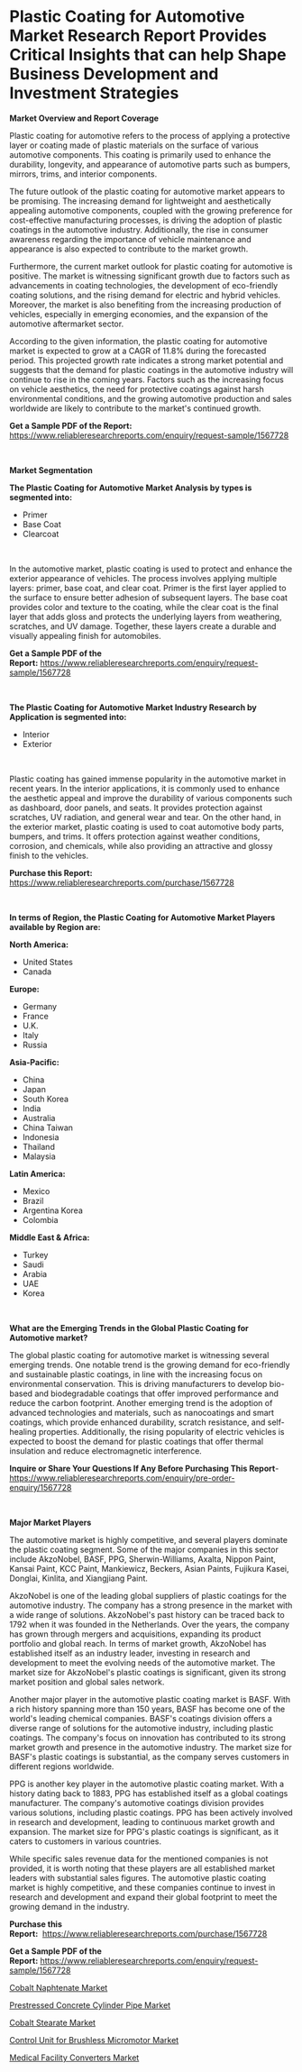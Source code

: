 <p><h1>Plastic Coating for Automotive Market Research Report Provides Critical Insights that can help Shape Business Development and Investment Strategies</h1></p><p><strong>Market Overview and Report Coverage</strong></p>
<p><p>Plastic coating for automotive refers to the process of applying a protective layer or coating made of plastic materials on the surface of various automotive components. This coating is primarily used to enhance the durability, longevity, and appearance of automotive parts such as bumpers, mirrors, trims, and interior components.</p><p>The future outlook of the plastic coating for automotive market appears to be promising. The increasing demand for lightweight and aesthetically appealing automotive components, coupled with the growing preference for cost-effective manufacturing processes, is driving the adoption of plastic coatings in the automotive industry. Additionally, the rise in consumer awareness regarding the importance of vehicle maintenance and appearance is also expected to contribute to the market growth.</p><p>Furthermore, the current market outlook for plastic coating for automotive is positive. The market is witnessing significant growth due to factors such as advancements in coating technologies, the development of eco-friendly coating solutions, and the rising demand for electric and hybrid vehicles. Moreover, the market is also benefiting from the increasing production of vehicles, especially in emerging economies, and the expansion of the automotive aftermarket sector.</p><p>According to the given information, the plastic coating for automotive market is expected to grow at a CAGR of 11.8% during the forecasted period. This projected growth rate indicates a strong market potential and suggests that the demand for plastic coatings in the automotive industry will continue to rise in the coming years. Factors such as the increasing focus on vehicle aesthetics, the need for protective coatings against harsh environmental conditions, and the growing automotive production and sales worldwide are likely to contribute to the market's continued growth.</p></p>
<p><strong>Get a Sample PDF of the Report:</strong> <a href="https://www.reliableresearchreports.com/enquiry/request-sample/1567728">https://www.reliableresearchreports.com/enquiry/request-sample/1567728</a></p>
<p>&nbsp;</p>
<p><strong>Market Segmentation</strong></p>
<p><strong>The Plastic Coating for Automotive Market Analysis by types is segmented into:</strong></p>
<p><ul><li>Primer</li><li>Base Coat</li><li>Clearcoat</li></ul></p>
<p>&nbsp;</p>
<p><p>In the automotive market, plastic coating is used to protect and enhance the exterior appearance of vehicles. The process involves applying multiple layers: primer, base coat, and clear coat. Primer is the first layer applied to the surface to ensure better adhesion of subsequent layers. The base coat provides color and texture to the coating, while the clear coat is the final layer that adds gloss and protects the underlying layers from weathering, scratches, and UV damage. Together, these layers create a durable and visually appealing finish for automobiles.</p></p>
<p><strong>Get a Sample PDF of the Report:</strong>&nbsp;<a href="https://www.reliableresearchreports.com/enquiry/request-sample/1567728">https://www.reliableresearchreports.com/enquiry/request-sample/1567728</a></p>
<p>&nbsp;</p>
<p><strong>The Plastic Coating for Automotive Market Industry Research by Application is segmented into:</strong></p>
<p><ul><li>Interior</li><li>Exterior</li></ul></p>
<p>&nbsp;</p>
<p><p>Plastic coating has gained immense popularity in the automotive market in recent years. In the interior applications, it is commonly used to enhance the aesthetic appeal and improve the durability of various components such as dashboard, door panels, and seats. It provides protection against scratches, UV radiation, and general wear and tear. On the other hand, in the exterior market, plastic coating is used to coat automotive body parts, bumpers, and trims. It offers protection against weather conditions, corrosion, and chemicals, while also providing an attractive and glossy finish to the vehicles.</p></p>
<p><strong>Purchase this Report:</strong>&nbsp; <a href="https://www.reliableresearchreports.com/purchase/1567728">https://www.reliableresearchreports.com/purchase/1567728</a></p>
<p>&nbsp;</p>
<p><strong>In terms of Region, the Plastic Coating for Automotive Market Players available by Region are:</strong></p>
<p>
    <p> <strong> North America: </strong>
        <ul>
            <li>United States</li>
            <li>Canada</li>
        </ul>
        </p> 
    <p> <strong> Europe: </strong>
        <ul>
            <li>Germany</li>
            <li>France</li>
            <li>U.K.</li>
            <li>Italy</li>
            <li>Russia</li>
        </ul>
        </p> 
    <p> <strong> Asia-Pacific: </strong>
        <ul>
            <li>China</li>
            <li>Japan</li>
            <li>South Korea</li>
            <li>India</li>
            <li>Australia</li>
            <li>China Taiwan</li>
            <li>Indonesia</li>
            <li>Thailand</li>
            <li>Malaysia</li>
        </ul>
        </p> 
    <p> <strong> Latin America: </strong>
        <ul>
            <li>Mexico</li>
            <li>Brazil</li>
            <li>Argentina Korea</li>
            <li>Colombia</li>
        </ul>
        </p> 
    <p> <strong> Middle East & Africa: </strong>
        <ul>
            <li>Turkey</li>
            <li>Saudi</li>
            <li>Arabia</li>
            <li>UAE</li>
            <li>Korea</li>
        </ul>
    </p>
    </p>
<p>&nbsp;</p>
<p><strong>What are the Emerging Trends in the Global Plastic Coating for Automotive market?</strong></p>
<p><p>The global plastic coating for automotive market is witnessing several emerging trends. One notable trend is the growing demand for eco-friendly and sustainable plastic coatings, in line with the increasing focus on environmental conservation. This is driving manufacturers to develop bio-based and biodegradable coatings that offer improved performance and reduce the carbon footprint. Another emerging trend is the adoption of advanced technologies and materials, such as nanocoatings and smart coatings, which provide enhanced durability, scratch resistance, and self-healing properties. Additionally, the rising popularity of electric vehicles is expected to boost the demand for plastic coatings that offer thermal insulation and reduce electromagnetic interference.</p></p>
<p><strong>Inquire or Share Your Questions If Any Before Purchasing This Report</strong>- <a href="https://www.reliableresearchreports.com/enquiry/pre-order-enquiry/1567728">https://www.reliableresearchreports.com/enquiry/pre-order-enquiry/1567728</a></p>
<p>&nbsp;</p>
<p><strong>Major Market Players</strong></p>
<p><p>The automotive market is highly competitive, and several players dominate the plastic coating segment. Some of the major companies in this sector include AkzoNobel, BASF, PPG, Sherwin-Williams, Axalta, Nippon Paint, Kansai Paint, KCC Paint, Mankiewicz, Beckers, Asian Paints, Fujikura Kasei, Donglai, Kinlita, and Xiangjiang Paint. </p><p>AkzoNobel is one of the leading global suppliers of plastic coatings for the automotive industry. The company has a strong presence in the market with a wide range of solutions. AkzoNobel's past history can be traced back to 1792 when it was founded in the Netherlands. Over the years, the company has grown through mergers and acquisitions, expanding its product portfolio and global reach. In terms of market growth, AkzoNobel has established itself as an industry leader, investing in research and development to meet the evolving needs of the automotive market. The market size for AkzoNobel's plastic coatings is significant, given its strong market position and global sales network.</p><p>Another major player in the automotive plastic coating market is BASF. With a rich history spanning more than 150 years, BASF has become one of the world's leading chemical companies. BASF's coatings division offers a diverse range of solutions for the automotive industry, including plastic coatings. The company's focus on innovation has contributed to its strong market growth and presence in the automotive industry. The market size for BASF's plastic coatings is substantial, as the company serves customers in different regions worldwide.</p><p>PPG is another key player in the automotive plastic coating market. With a history dating back to 1883, PPG has established itself as a global coatings manufacturer. The company's automotive coatings division provides various solutions, including plastic coatings. PPG has been actively involved in research and development, leading to continuous market growth and expansion. The market size for PPG's plastic coatings is significant, as it caters to customers in various countries.</p><p>While specific sales revenue data for the mentioned companies is not provided, it is worth noting that these players are all established market leaders with substantial sales figures. The automotive plastic coating market is highly competitive, and these companies continue to invest in research and development and expand their global footprint to meet the growing demand in the industry.</p></p>
<p><strong>Purchase this Report:</strong>&nbsp;&nbsp;<a href="https://www.reliableresearchreports.com/purchase/1567728">https://www.reliableresearchreports.com/purchase/1567728</a></p>
<p></p>
<p><strong>Get a Sample PDF of the Report:</strong>&nbsp;<a href="https://www.reliableresearchreports.com/enquiry/request-sample/1567728">https://www.reliableresearchreports.com/enquiry/request-sample/1567728</a></p>
<p><p><a href="https://medium.com/@sight.lens.slot/cobalt-naphtenate-market-furnishes-information-on-market-share-market-trends-and-market-growth-e1e317251f75">Cobalt Naphtenate Market</a></p><p><a href="https://www.linkedin.com/pulse/prestressed-concrete-cylinder-pipe-market-size-2023-2030-4r96c/">Prestressed Concrete Cylinder Pipe Market</a></p><p><a href="https://medium.com/@inner.zone.room/cobalt-stearate-market-report-reveals-the-latest-trends-and-growth-opportunities-of-this-market-38410a89e84e">Cobalt Stearate Market</a></p><p><a href="https://github.com/castoriffic/Market-Research-Report-List-1/blob/main/control-unit-for-brushless-micromotor-market.md">Control Unit for Brushless Micromotor Market</a></p><p><a href="https://github.com/mabutironaldo/Market-Research-Report-List-1/blob/main/medical-facility-converters-market.md">Medical Facility Converters Market</a></p></p>